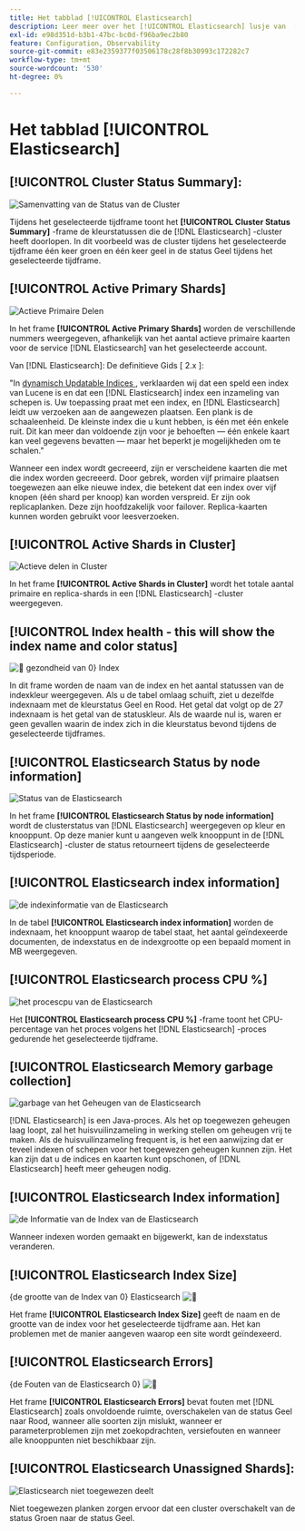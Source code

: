 ```yaml
---
title: Het tabblad [!UICONTROL Elasticsearch]
description: Leer meer over het [!UICONTROL Elasticsearch] lusje van  [!DNL Observation for Adobe Commerce].
exl-id: e98d351d-b3b1-47bc-bc0d-f96ba9ec2b80
feature: Configuration, Observability
source-git-commit: e83e2359377f03506178c28f8b30993c172282c7
workflow-type: tm+mt
source-wordcount: '530'
ht-degree: 0%

---
```


# Het tabblad [!UICONTROL Elasticsearch]

## [!UICONTROL Cluster Status Summary]:

![ Samenvatting van de Status van de Cluster ](../../assets/tools/cluster-status-summary.jpg)

Tijdens het geselecteerde tijdframe toont het **[!UICONTROL Cluster Status Summary]** -frame de kleurstatussen die de [!DNL Elasticsearch] -cluster heeft doorlopen. In dit voorbeeld was de cluster tijdens het geselecteerde tijdframe één keer groen en één keer geel in de status Geel tijdens het geselecteerde tijdframe.

## [!UICONTROL Active Primary Shards]

![ Actieve Primaire Delen ](../../assets/tools/active-primary-shards.jpg)

In het frame **[!UICONTROL Active Primary Shards]** worden de verschillende nummers weergegeven, afhankelijk van het aantal actieve primaire kaarten voor de service [!DNL Elasticsearch] van het geselecteerde account.

Van [!DNL Elasticsearch]: De definitieve Gids [ 2.x ]:

&quot;In [ dynamisch Updatable Indices ](https://www.elastic.co/guide/en/elasticsearch/guide/2.x/dynamic-indices.html), verklaarden wij dat een speld een index van Lucene is en dat een [!DNL Elasticsearch] index een inzameling van schepen is. Uw toepassing praat met een index, en [!DNL Elasticsearch] leidt uw verzoeken aan de aangewezen plaatsen. Een plank is de schaaleenheid. De kleinste index die u kunt hebben, is één met één enkele ruit. Dit kan meer dan voldoende zijn voor je behoeften — één enkele kaart kan veel gegevens bevatten — maar het beperkt je mogelijkheden om te schalen.&quot;

Wanneer een index wordt gecreeerd, zijn er verscheidene kaarten die met die index worden gecreeerd. Door gebrek, worden vijf primaire plaatsen toegewezen aan elke nieuwe index, die betekent dat een index over vijf knopen (één shard per knoop) kan worden verspreid. Er zijn ook replicaplanken. Deze zijn hoofdzakelijk voor failover. Replica-kaarten kunnen worden gebruikt voor leesverzoeken.

## [!UICONTROL Active Shards in Cluster]

![ Actieve delen in Cluster ](../../assets/tools/active-shards-in-cluster.jpg)

In het frame **[!UICONTROL Active Shards in Cluster]** wordt het totale aantal primaire en replica-shards in een [!DNL Elasticsearch] -cluster weergegeven.

## [!UICONTROL Index health - this will show the index name and color status]

![&#128279;](../../assets/tools/index-health.jpg) gezondheid van 0&rbrace; Index

In dit frame worden de naam van de index en het aantal statussen van de indexkleur weergegeven. Als u de tabel omlaag schuift, ziet u dezelfde indexnaam met de kleurstatus Geel en Rood. Het getal dat volgt op de 27 indexnaam is het getal van de statuskleur. Als de waarde nul is, waren er geen gevallen waarin de index zich in die kleurstatus bevond tijdens de geselecteerde tijdframes.

## [!UICONTROL Elasticsearch Status by node information]

![ Status van de Elasticsearch ](../../assets/tools/elasticsearch-status-by-node.jpg)

In het frame **[!UICONTROL Elasticsearch Status by node information]** wordt de clusterstatus van [!DNL Elasticsearch] weergegeven op kleur en knooppunt. Op deze manier kunt u aangeven welk knooppunt in de [!DNL Elasticsearch] -cluster de status retourneert tijdens de geselecteerde tijdsperiode.

## [!UICONTROL Elasticsearch index information]

![ de indexinformatie van de Elasticsearch ](../../assets/tools/elasticsearch-tab-elasticsearch-index-information-image-1.jpg)

In de tabel **[!UICONTROL Elasticsearch index information]** worden de indexnaam, het knooppunt waarop de tabel staat, het aantal geïndexeerde documenten, de indexstatus en de indexgrootte op een bepaald moment in MB weergegeven.

## [!UICONTROL Elasticsearch process CPU %]

![ het procescpu van de Elasticsearch ](../../assets/tools/elasticsearch-process-cpu.jpg)

Het **[!UICONTROL Elasticsearch process CPU %]** -frame toont het CPU-percentage van het proces volgens het [!DNL Elasticsearch] -proces gedurende het geselecteerde tijdframe.

## [!UICONTROL Elasticsearch Memory garbage collection]

![ garbage van het Geheugen van de Elasticsearch ](../../assets/tools/elasticsearch-memory-garbage.jpg)

[!DNL Elasticsearch] is een Java-proces. Als het op toegewezen geheugen laag loopt, zal het huisvuilinzameling in werking stellen om geheugen vrij te maken. Als de huisvuilinzameling frequent is, is het een aanwijzing dat er teveel indexen of schepen voor het toegewezen geheugen kunnen zijn. Het kan zijn dat u de indices en kaarten kunt opschonen, of [!DNL Elasticsearch] heeft meer geheugen nodig.

## [!UICONTROL Elasticsearch Index information]

![ de Informatie van de Index van de Elasticsearch ](../../assets/tools/elasticsearch-index-information-2.jpg)

Wanneer indexen worden gemaakt en bijgewerkt, kan de indexstatus veranderen.

## [!UICONTROL Elasticsearch Index Size]

{de grootte van de Index van 0} Elasticsearch ![&#128279;](../../assets/tools/elasticsearch-index-size.jpg)

Het frame **[!UICONTROL Elasticsearch Index Size]** geeft de naam en de grootte van de index voor het geselecteerde tijdframe aan. Het kan problemen met de manier aangeven waarop een site wordt geïndexeerd.

## [!UICONTROL Elasticsearch Errors]

{de Fouten van de Elasticsearch 0} ![&#128279;](../../assets/tools/elasticsearch-tab-elasticsearch-errors.jpg)

Het frame **[!UICONTROL Elasticsearch Errors]** bevat fouten met [!DNL Elasticsearch] zoals onvoldoende ruimte, overschakelen van de status Geel naar Rood, wanneer alle soorten zijn mislukt, wanneer er parameterproblemen zijn met zoekopdrachten, versiefouten en wanneer alle knooppunten niet beschikbaar zijn.

## [!UICONTROL Elasticsearch Unassigned Shards]:

![ Elasticsearch niet toegewezen deelt ](../../assets/tools/elasticsearch-unassigned-shards.jpg)

Niet toegewezen planken zorgen ervoor dat een cluster overschakelt van de status Groen naar de status Geel.
